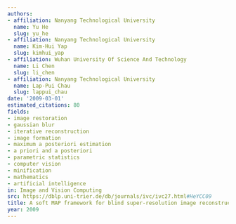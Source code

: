 ```yaml
---
authors:
- affiliation: Nanyang Technological University
  name: Yu He
  slug: yu_he
- affiliation: Nanyang Technological University
  name: Kim-Hui Yap
  slug: kimhui_yap
- affiliation: Wuhan University Of Science And Technology
  name: Li Chen
  slug: li_chen
- affiliation: Nanyang Technological University
  name: Lap-Pui Chau
  slug: lappui_chau
date: '2009-03-01'
estimated_citations: 80
fields:
- image restoration
- gaussian blur
- iterative reconstruction
- image formation
- maximum a posteriori estimation
- a priori and a posteriori
- parametric statistics
- computer vision
- minification
- mathematics
- artificial intelligence
in: Image and Vision Computing
src: https://dblp.uni-trier.de/db/journals/ivc/ivc27.html#HeYCC09
title: A soft MAP framework for blind super-resolution image reconstruction
year: 2009
---
```


